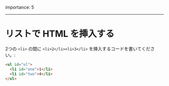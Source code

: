 importance: 5

---

# リストで HTML を挿入する

2つの `<li>` の間に  `<li>2</li><li>3</li>` を挿入するコードを書いてください。:

```html
<ul id="ul">
  <li id="one">1</li>
  <li id="two">4</li>
</ul>
```
